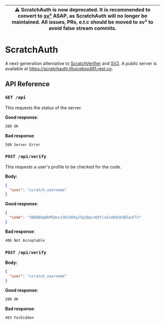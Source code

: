 | :warning:  ScratchAuth is now deprecated. It is recommended to convert to [sv³](https://github.com/LilJuiceBox491/sv3) ASAP, as ScratchAuth will no longer be maintained. All issues, PRs, e.t.c should be moved to sv³ to avoid false stream commits.   |
|-----------------------------------------|

# ScratchAuth

A next-generation alternative to [ScratchVerifier](http://scratchverifier.ddns.net:8888/site) and [SV2](http://sv2-server.herokuapp.com/).  A public server is available at https://scratchauth.liljuicebox491.repl.co.

## API Reference

### `GET /api`

This requests the status of the server.

**Good response**:

```sh
200 OK
```

**Bad response**:

```sh
500 Server Error
```

### `POST /api/verify`

This requests a user's profile to be checked for the code.

**Body:**

```json
{
  "user": "scratch_username"
}
```

**Good response**:

```json
{
  "code": "3Q8Q8UqObPEQocs3UiVHXy2fp2QqcoQVtlu5seN3nb5BZauFTz"
}
```

**Bad response**:

```sh
406 Not Acceptable
```

### `POST /api/verify`

**Body:**

```json
{
  "user": "scratch_username"
}
```

**Good response**:

```sh
200 OK
```

**Bad response**:

```sh
403 Forbidden
```
